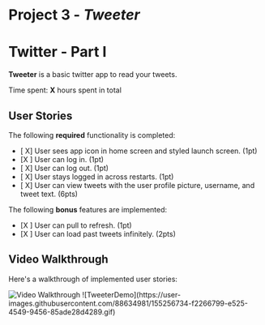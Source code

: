 # Project 3 - *Tweeter*
# Twitter - Part I
**Tweeter** is a basic twitter app to read your tweets.

Time spent: **X** hours spent in total

## User Stories

The following **required** functionality is completed:

- [ X] User sees app icon in home screen and styled launch screen. (1pt)
- [X ] User can log in. (1pt)
- [ X] User can log out. (1pt)
- [ X] User stays logged in across restarts. (1pt)
- [ X] User can view tweets with the user profile picture, username, and tweet text. (6pts)

The following **bonus** features are implemented:

- [X ] User can pull to refresh. (1pt)
- [X ] User can load past tweets infinitely. (2pts)

## Video Walkthrough

Here's a walkthrough of implemented user stories:

<img src='https://user-images.githubusercontent.com/88634981/155256734-f2266799-e525-4549-9456-85ade28d4289.gif' title='Video Walkthrough' width='' alt='Video Walkthrough' />
![TweeterDemo](https://user-images.githubusercontent.com/88634981/155256734-f2266799-e525-4549-9456-85ade28d4289.gif)
